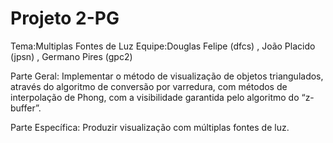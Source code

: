 # Projeto 2-PG

Tema:Multiplas Fontes de Luz
Equipe:Douglas Felipe (dfcs) , João Placido (jpsn) , Germano Pires (gpc2)

Parte Geral: Implementar o método de visualização de objetos triangulados, através do
algoritmo de conversão por varredura, com métodos de interpolação de Phong, com a
visibilidade garantida pelo algoritmo do “z-buffer”.

Parte Específica: Produzir visualização com múltiplas fontes de luz.
